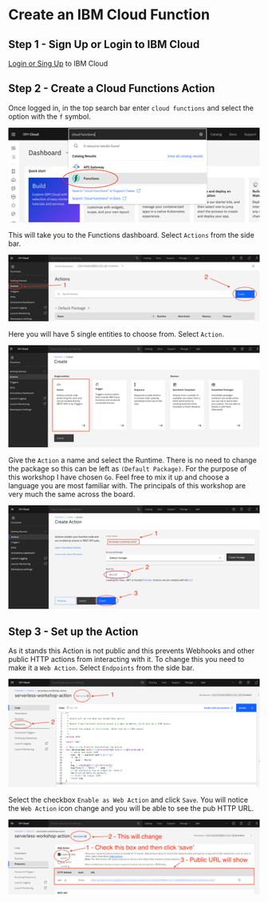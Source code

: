 # Create an IBM Cloud Function

## Step 1 - Sign Up or Login to IBM Cloud

[Login or Sing Up]() to IBM Cloud

## Step 2 - Create a Cloud Functions Action

Once logged in, in the top search bar enter `cloud functions` and select the option with the `f` symbol.

![ibm cloud functions search](../workshop-assets/ibm-cloud/functions-search.png "Functions Search")

This will take you to the Functions dashboard. Select `Actions` from the side bar.

![functions dashboard](../workshop-assets/ibm-cloud/functions-dashboard.png "Functions Dashboard")

Here you will have 5 single entities to choose from. Select `Action`.

![create action dashboard](../workshop-assets/ibm-cloud/create-dashboard.png "Create Action Dashboard")

Give the `Action` a name and select the Runtime. There is no need to change the package so this can be left as `(Default Package)`. For the purpose of this workshop I have chosen `Go`. Feel free to mix it up and choose a language you are most familiar with. The principals of this workshop are very much the same across the board.

![create action](../workshop-assets/ibm-cloud/create-action.png "Create Action")

## Step 3 - Set up the Action

As it stands this Action is not public and this prevents Webhooks and other public HTTP actions from interacting with it. To change this you need to make it a `Web Action`. Select `Endpoints` from the side bar.

![select endpoints](../workshop-assets/ibm-cloud/boilerplate-code.png "Select Endpoints")

Select the checkbox `Enable as Web Action` and click `Save`. You will notice the `Web Action` icon change and you will be able to see the pub HTTP URL.

![enable web action](../workshop-assets/ibm-cloud/enable-web-action.png "Enable Web Action")

